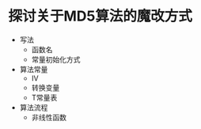 # 探讨关于MD5算法的魔改方式


- 写法
    - 函数名
    - 常量初始化方式
- 算法常量
    - IV
    - 转换变量
    - T常量表 
- 算法流程
    - 非线性函数 
